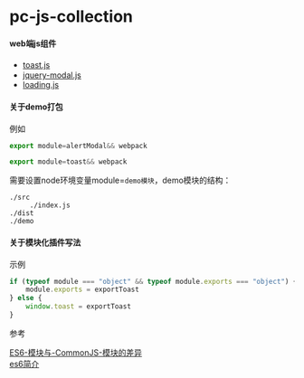 # pc-js-collection
#### web端js组件

+ [toast.js](./toast)　 
+ [jquery-modal.js](./alertModal)
+ [loading.js](./loading)


#### 关于demo打包

例如

```js
export module=alertModal&& webpack

export module=toast&& webpack
```

需要设置node环境变量module=`demo模块`，demo模块的结构：

```
./src
     ./index.js
./dist
./demo
```

#### 关于模块化插件写法

示例
```js
if (typeof module === "object" && typeof module.exports === "object") {
    module.exports = exportToast
} else {
    window.toast = exportToast
}
```

参考 

[ES6-模块与-CommonJS-模块的差异](http://es6.ruanyifeng.com/#docs/module-loader#ES6-模块与-CommonJS-模块的差异)   
[es6简介](http://es6.ruanyifeng.com/#docs/intro)